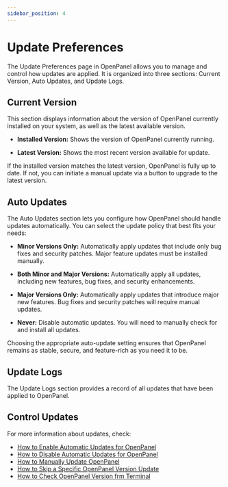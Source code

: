 ```yaml
---
sidebar_position: 4
---
```


# Update Preferences


The Update Preferences page in OpenPanel allows you to manage and control how updates are applied. It is organized into three sections: Current Version, Auto Updates, and Update Logs.

## Current Version
This section displays information about the version of OpenPanel currently installed on your system, as well as the latest available version.

- **Installed Version:** Shows the version of OpenPanel currently running.

- **Latest Version:** Shows the most recent version available for update.

If the installed version matches the latest version, OpenPanel is fully up to date. If not, you can initiate a manual update via a button to upgrade to the latest version.

## Auto Updates
The Auto Updates section lets you configure how OpenPanel should handle updates automatically.
You can select the update policy that best fits your needs:

- **Minor Versions Only:** Automatically apply updates that include only bug fixes and security patches. Major feature updates must be installed manually.

- **Both Minor and Major Versions:** Automatically apply all updates, including new features, bug fixes, and security enhancements.

- **Major Versions Only:** Automatically apply updates that introduce major new features. Bug fixes and security patches will require manual updates.

- **Never:** Disable automatic updates. You will need to manually check for and install all updates.

Choosing the appropriate auto-update setting ensures that OpenPanel remains as stable, secure, and feature-rich as you need it to be.

## Update Logs
The Update Logs section provides a record of all updates that have been applied to OpenPanel.

## Control Updates
For more information about updates, check:
- [How to Enable Automatic Updates for OpenPanel](/docs/articles/install-update/how-to-enable-auto-update-openpanel/)
- [How to Disable Automatic Updates for OpenPanel](/docs/articles/install-update/how-to-disable-auto-update-openpanel/)
- [How to Manually Update OpenPanel](/docs/articles/install-update/how-to-enable-auto-update-openpanel/)
- [How to Skip a Specific OpenPanel Version Update](/docs/articles/install-update/skip-specific-openpanel-version-update)
- [How to Check OpenPanel Version frm Terminal](/docs/articles/install-update/how-to-check-openpanel-version)
